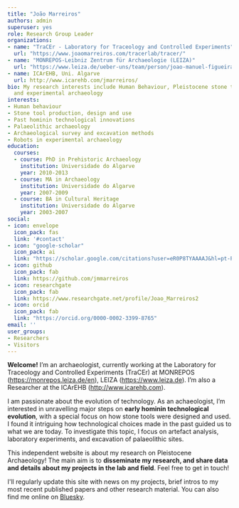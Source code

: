 ```yaml
---
title: "João Marreiros"
authors: admin
superuser: yes
role: Research Group Leader
organizations:
- name: "TraCEr - Laboratory for Traceology and Controlled Experiments"
  url: "https://www.joaomarreiros.com/tracerlab/tracer/"
- name: "MONREPOS-Leibniz Zentrum für Archaeologie (LEIZA)"
  url: "https://www.leiza.de/ueber-uns/team/person/joao-manuel-figueiras-marreiros"
- name: ICArEHB, Uni. Algarve
  url: http://www.icarehb.com/jmarreiros/
bio: My research interests include Human Behaviour, Pleistocene stone tools, traceology, digital archaeology
  and experimental archaeology
interests:
- Human behaviour
- Stone tool production, design and use
- Past hominin technological innovations
- Palaeolithic archaeology
- Archaeological survey and excavation methods
- Robots in experimental archaeology
education:
  courses:
  - course: PhD in Prehistoric Archaeology
    institution: Universidade do Algarve
    year: 2010-2013
  - course: MA in Archaeology
    institution: Universidade do Algarve
    year: 2007-2009
  - course: BA in Cultural Heritage
    institution: Universidade do Algarve
    year: 2003-2007
social:
- icon: envelope
  icon_pack: fas
  link: '#contact'
- icon: "google-scholar"
  icon_pack: ai
  link: "https://scholar.google.com/citations?user=eR0P8TYAAAAJ&hl=pt-PT&authuser=1"
- icon: github
  icon_pack: fab
  link: https://github.com/jmmarreiros
- icon: researchgate
  icon_pack: fab
  link: https://www.researchgate.net/profile/Joao_Marreiros2
- icon: orcid
  icon_pack: fab
  link: "https://orcid.org/0000-0002-3399-8765"
email: ''
user_groups:
- Researchers
- Visitors
---
```


**Welcome!** 
I’m an archaeologist, currently working at the Laboratory for Traceology and Controlled Experiments (TraCEr) at MONREPOS (https://monrepos.leiza.de/en), LEIZA (https://www.leiza.de). I’m also a Researcher at the ICArEHB (http://www.icarehb.com). 

I am passionate about the evolution of technology. As an achaeologist, I’m interested in unravelling major steps on **early hominin technological evolution**, with a special focus on how stone tools were designed and used. I found it intriguing how technological choices made in the past guided us to what we are today. To investigate this topic, I focus on artefact analysis, laboratory experiments, and excavation of palaeolithic sites. 

This independent website is about my research on Pleistocene Archaeology! The main aim is to **disseminate my research, and share data and details about my projects in the lab and field**. Feel free to get in touch!

I'll regularly update this site with news on my projects, brief intros to my most recent published papers and other research material. You can also find me online on [Bluesky](https://bsky.app/profile/jmarreiros.bsky.social).


